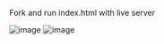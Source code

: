 Fork and run index.html with live server

![image](https://github.com/user-attachments/assets/ede25366-c737-4309-be9b-86b5de3b7df6)
![image](https://github.com/user-attachments/assets/a568c65b-44dd-45c6-aae0-5323cd16150d)

